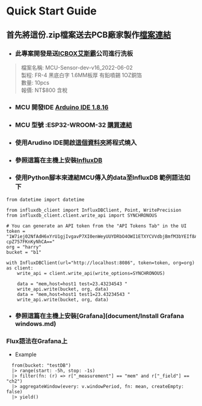 # Quick Start Guide

## 首先將這份.zip檔案送去PCB廠家製作[檔案連結](https://github.com/harry123180/AUOProject/blob/cd63b463207a05c479944efaf1438e0ff1443a89/MCU-Sensor-dev-v16_2022-06-02)
* ### 此專案開發是送[ICBOX艾斯霸](https://icbox.com.tw/)公司進行洗板
>檔案名稱: MCU-Sensor-dev-v16_2022-06-02  
>製程:     FR-4 黑底白字 1.6MM板厚 有鉛噴錫 1OZ銅箔  
>數量:    10pcs  
>報價:    NT$800 含稅
* ### MCU 開發IDE [Arduino IDE 1.8.16](https://www.arduino.cc/en/software)

* ### MCU 型號 :ESP32-WROOM-32 [購買連結](https://shopee.tw/ESP32S%E5%96%AE%E7%89%87%E6%A9%9F30pin%EF%BC%8EDEVKIT-V1%E9%96%8B%E7%99%BC%E6%9D%BFWiFi%E8%97%8D%E7%89%99ioT%E7%89%A9%E8%81%AF%E7%B6%B2%E9%9B%99%E6%A0%B8%E5%BF%83-i.73692085.4859808779)

* ### 使用Arudino IDE開啟[這個資料夾](https://github.com/harry123180/AUOProject/blob/cd63b463207a05c479944efaf1438e0ff1443a89/upstream/ESP_Program/3Axis_FFT_FXLN8371Q_Serial_MakeSure)將程式燒入

* ### 參照這篇在主機上安裝[InfluxDB](https://docs.influxdata.com/influxdb/v2.2/install/?t=Windows)
* ### 使用Python腳本來連結MCU傳入的data至InfluxDB 範例語法如下
``` 
from datetime import datetime

from influxdb_client import InfluxDBClient, Point, WritePrecision
from influxdb_client.client.write_api import SYNCHRONOUS

# You can generate an API token from the "API Tokens Tab" in the UI
token = "1W7iej02NfAdH6xYrU1gjIvgavP7XI0enWeyUUYDRbO4OWI1ETXYCVVdbjBmfM3bYEIf8A-cpZ757FKnKyNhCA=="
org = "harry"
bucket = "b1"

with InfluxDBClient(url="http://localhost:8086", token=token, org=org) as client:
    write_api = client.write_api(write_options=SYNCHRONOUS)

    data = "mem,host=host1 test=23.43234543 "
    write_api.write(bucket, org, data)
    data = "mem,host=host1 test1=23.43234543 "
    write_api.write(bucket, org, data)

```
* ### 參照這篇在主機上安裝[Grafana](document/Install Grafana windows.md)
### Flux語法在Grafana上
* Example  

```
  from(bucket: "testDB")
  |> range(start: -5h, stop: -1s)
  |> filter(fn: (r) => r["_measurement"] == "mem" and r["_field"] == "ch2")
  |> aggregateWindow(every: v.windowPeriod, fn: mean, createEmpty: false)
  |> yield()  
  ``` 